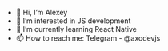 - 👋 Hi, I’m Alexey
- 👀 I’m interested in JS development
- 🌱 I’m currently learning React Native
- 📫 How to reach me: Telegram - @axodevjs
